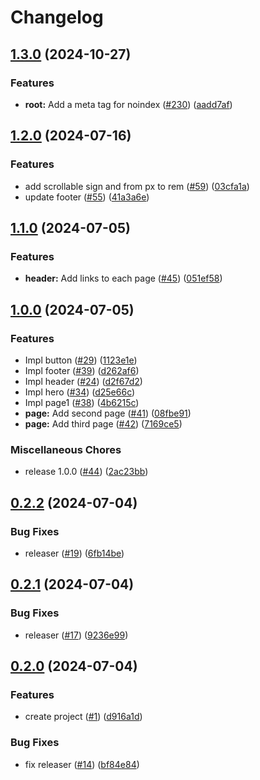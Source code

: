 # Changelog

## [1.3.0](https://github.com/halcyon-org/belifeline-lp/compare/belifeline-lp-v1.2.0...belifeline-lp-v1.3.0) (2024-10-27)


### Features

* **root:** Add a meta tag for noindex ([#230](https://github.com/halcyon-org/belifeline-lp/issues/230)) ([aadd7af](https://github.com/halcyon-org/belifeline-lp/commit/aadd7af7f42a5c0c88ce6c0668a5240e29c0d877))

## [1.2.0](https://github.com/halcyon-org/belifeline-lp/compare/belifeline-lp-v1.1.0...belifeline-lp-v1.2.0) (2024-07-16)


### Features

* add scrollable sign and from px to rem ([#59](https://github.com/halcyon-org/belifeline-lp/issues/59)) ([03cfa1a](https://github.com/halcyon-org/belifeline-lp/commit/03cfa1ad4175505a0c365d135a6337c6f588419b))
* update footer ([#55](https://github.com/halcyon-org/belifeline-lp/issues/55)) ([41a3a6e](https://github.com/halcyon-org/belifeline-lp/commit/41a3a6e401a58709b94a95719574f50fe945f586))

## [1.1.0](https://github.com/halcyon-org/belifeline-lp/compare/belifeline-lp-v1.0.0...belifeline-lp-v1.1.0) (2024-07-05)


### Features

* **header:** Add links to each page ([#45](https://github.com/halcyon-org/belifeline-lp/issues/45)) ([051ef58](https://github.com/halcyon-org/belifeline-lp/commit/051ef58ac67e3bb9e22126e69ac7907d7e399fe1))

## [1.0.0](https://github.com/halcyon-org/belifeline-lp/compare/belifeline-lp-v0.2.2...belifeline-lp-v1.0.0) (2024-07-05)


### Features

* Impl button ([#29](https://github.com/halcyon-org/belifeline-lp/issues/29)) ([1123e1e](https://github.com/halcyon-org/belifeline-lp/commit/1123e1edaabf30f050817fb9acfaf1f776805608))
* Impl footer ([#39](https://github.com/halcyon-org/belifeline-lp/issues/39)) ([d262af6](https://github.com/halcyon-org/belifeline-lp/commit/d262af68e4d8bcb0ff54c3b46c598cfe3bd57ba7))
* Impl header ([#24](https://github.com/halcyon-org/belifeline-lp/issues/24)) ([d2f67d2](https://github.com/halcyon-org/belifeline-lp/commit/d2f67d2b10047c38b7778d4b575eafb765082afa))
* Impl hero ([#34](https://github.com/halcyon-org/belifeline-lp/issues/34)) ([d25e66c](https://github.com/halcyon-org/belifeline-lp/commit/d25e66cf493b50e8dd236ce4330eb7a99f36e17e))
* Impl page1 ([#38](https://github.com/halcyon-org/belifeline-lp/issues/38)) ([4b6215c](https://github.com/halcyon-org/belifeline-lp/commit/4b6215cfb54eca703b3a3510901bd4e80dcd6c3e))
* **page:** Add second page ([#41](https://github.com/halcyon-org/belifeline-lp/issues/41)) ([08fbe91](https://github.com/halcyon-org/belifeline-lp/commit/08fbe91d3428c99b5dae9c02776a2a28b0f6ac0f))
* **page:** Add third page ([#42](https://github.com/halcyon-org/belifeline-lp/issues/42)) ([7169ce5](https://github.com/halcyon-org/belifeline-lp/commit/7169ce53c6785fa387d03342776e644b6980eff1))


### Miscellaneous Chores

* release 1.0.0 ([#44](https://github.com/halcyon-org/belifeline-lp/issues/44)) ([2ac23bb](https://github.com/halcyon-org/belifeline-lp/commit/2ac23bb374bd17c15db3b53d0204c1e08510998b))

## [0.2.2](https://github.com/halcyon-org/belifeline-lp/compare/belifeline-lp-v0.2.1...belifeline-lp-v0.2.2) (2024-07-04)


### Bug Fixes

* releaser ([#19](https://github.com/halcyon-org/belifeline-lp/issues/19)) ([6fb14be](https://github.com/halcyon-org/belifeline-lp/commit/6fb14bee5aad604f49932491392095eac9ab9071))

## [0.2.1](https://github.com/halcyon-org/belifeline-lp/compare/belifeline-lp-v0.2.0...belifeline-lp-v0.2.1) (2024-07-04)


### Bug Fixes

* releaser ([#17](https://github.com/halcyon-org/belifeline-lp/issues/17)) ([9236e99](https://github.com/halcyon-org/belifeline-lp/commit/9236e99b139948b53a409c4b803087bd74ba3a05))

## [0.2.0](https://github.com/halcyon-org/belifeline-lp/compare/belifeline-lp-v0.1.0...belifeline-lp-v0.2.0) (2024-07-04)


### Features

* create project ([#1](https://github.com/halcyon-org/belifeline-lp/issues/1)) ([d916a1d](https://github.com/halcyon-org/belifeline-lp/commit/d916a1d4cfb8d0d0786fd50c65e820d9c6fc28fd))


### Bug Fixes

* fix releaser ([#14](https://github.com/halcyon-org/belifeline-lp/issues/14)) ([bf84e84](https://github.com/halcyon-org/belifeline-lp/commit/bf84e84c93f2fa29c40ce7c27083e2772c80fdbe))
